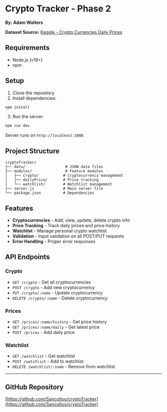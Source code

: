 # Crypto Tracker - Phase 2

**By: Adam Walters**

**Dataset Source:** [Kaggle - Crypto Currencies Daily Prices](https://www.kaggle.com/datasets/svaningelgem/crypto-currencies-daily-prices)


## Requirements

- Node.js (v18+)
- npm

## Setup

1. Clone the repository
2. Install dependencies:
```bash
npm install
```
3. Run the server:
```bash
npm run dev
```

Server runs on `http://localhost:3000`

## Project Structure
```
cryptoTracker/
├── data/                  # JSON data files
├── modules/               # Feature modules
│   ├── crypto/           # Cryptocurrency management
│   ├── dailyPrice/       # Price tracking
│   └── watchlist/        # Watchlist management
├── server.js             # Main server file
└── package.json          # Dependencies
```

## Features

- **Cryptocurrencies** - Add, view, update, delete crypto info
- **Price Tracking** - Track daily prices and price history  
- **Watchlist** - Manage personal crypto watchlist
- **Validation** - Input validation on all POST/PUT requests
- **Error Handling** - Proper error responses

## API Endpoints

### Crypto
- `GET /crypto` - Get all cryptocurrencies
- `POST /crypto` - Add new cryptocurrency
- `PUT /crypto/:name` - Update cryptocurrency
- `DELETE /crypto/:name` - Delete cryptocurrency

### Prices
- `GET /prices/:name/history` - Get price history
- `GET /prices/:name/daily` - Get latest price
- `POST /prices` - Add daily price

### Watchlist
- `GET /watchlist` - Get watchlist
- `POST /watchlist` - Add to watchlist
- `DELETE /watchlist/:name` - Remove from watchlist
---

## GitHub Repository

[https://github.com/Sancoltos/cryptoTracker](https://github.com/Sancoltos/cryptoTracker)
